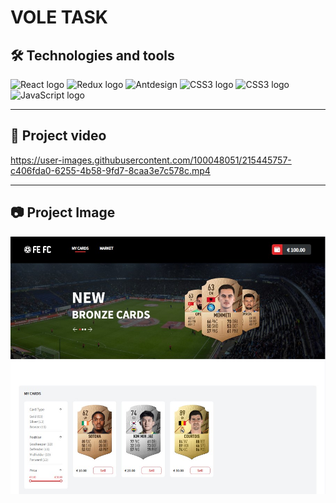 # VOLE TASK

## 🛠  Technologies and tools

<p><img src="https://img.shields.io/badge/React-282C34?logo=react&logoColor=61DAFB" alt="React logo" title="React" height="25" />
<img src="https://img.shields.io/badge/Redux-282C34?logo=redux&logoColor=764ABC" alt="Redux logo" title="Redux" height="25" />
<img src="https://img.shields.io/badge/Ant%20design-282C34?logo=antdesign&logoColor=0984e2" alt="Antdesign" title="Antdesign" height="25" />
<img src="https://img.shields.io/badge/CSS3-282C34?logo=css3&logoColor=1572B6" alt="CSS3 logo" title="CSS3" height="25" />
<img src="https://img.shields.io/badge/Tailwind-282C34?logo=tailwind%20css&logoColor=069fad" alt="CSS3 logo" title="CSS3" height="25" />
<img src="https://img.shields.io/badge/JavaScript-282C34?logo=javascript&logoColor=F7DF1E" alt="JavaScript logo" title="JavaScript" height="25" /></p>

---

## 🎥 Project video

https://user-images.githubusercontent.com/100048051/215445757-c406fda0-6255-4b58-9fd7-8caa3e7c578c.mp4

---

## 📷 Project Image

![Proje Görseli](/src/assets/project/vole-task-image.jpg)
